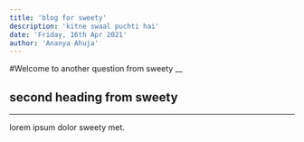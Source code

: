 ```yaml
---
title: 'blog for sweety'
description: 'kitne swaal puchti hai'
date: 'Friday, 16th Apr 2021'
author: 'Ananya Ahuja'
---
```


#Welcome to another question from sweety
__


## second heading from sweety
___

lorem ipsum dolor sweety met.